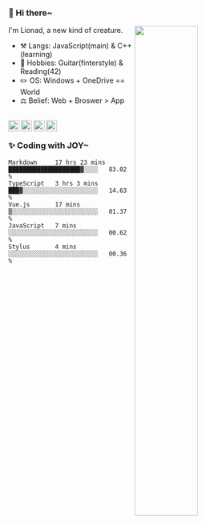 ### 👋 Hi there~

[<img align="right" width="50%" src="https://github-readme-stats.vercel.app/api?username=Lionad-Morotar&show_icons=true">](https://metrics.lecoq.io/Lionad-Morotar?template=classic)

I'm Lionad, a new kind of creature.

- ⚒️ Langs: JavaScript(main) & C++(learning)
- 🎨 Hobbies: Guitar(finterstyle) & Reading(42)
- ✏️ OS: Windows + OneDrive == World
- ⚖️ Belief: Web + Broswer > App

<br />

<a href="https://www.lionad.art">
  <img align="left" alt="lionad-art" width="22px" src="https://cdn.jsdelivr.net/npm/simple-icons@3.1.0/icons/wordpress.svg" />
</a>
<a href="#1806234223">
  <img align="left" alt="1806234223" width="22px" src="https://cdn.jsdelivr.net/npm/simple-icons@3.1.0/icons/tencentqq.svg" />
</a>
<a href="https://www.zhihu.com/people/Lionad">
  <img align="left" alt="132yse" width="22px" src="https://cdn.jsdelivr.net/npm/simple-icons@3.1.0/icons/zhihu.svg" />
</a>
<a href="https://github.com/Lionad-Morotar">
  <img align="left" alt="yisar" width="22px" src="https://cdn.jsdelivr.net/npm/simple-icons@3.1.0/icons/github.svg" />
</a>

<br />

### ✨ Coding with JOY~

<!--START_SECTION:waka-->

```text
Markdown     17 hrs 23 mins  ████████████████████▓░░░░   83.02 %
TypeScript   3 hrs 3 mins    ███▓░░░░░░░░░░░░░░░░░░░░░   14.63 %
Vue.js       17 mins         ▒░░░░░░░░░░░░░░░░░░░░░░░░   01.37 %
JavaScript   7 mins          ░░░░░░░░░░░░░░░░░░░░░░░░░   00.62 %
Stylus       4 mins          ░░░░░░░░░░░░░░░░░░░░░░░░░   00.36 %
```

<!--END_SECTION:waka-->
